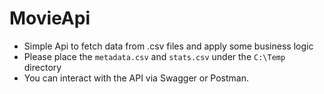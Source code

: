 # MovieApi #

- Simple Api to fetch data from .csv files and apply some business logic
- Please place the `metadata.csv` and `stats.csv` under the `C:\Temp` directory
- You can interact with the API via Swagger or Postman.